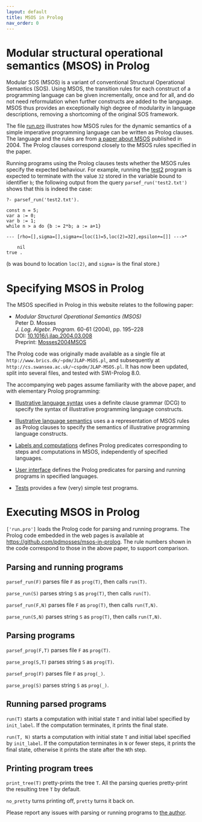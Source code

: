 ```yaml
---
layout: default
title: MSOS in Prolog
nav_order: 0
---
```


# Modular structural operational semantics (MSOS) in Prolog

Modular SOS (MSOS) is a variant of conventional Structural Operational Semantics
(SOS). Using MSOS, the transition rules for each construct of a programming
language can be given incrementally, once and for all, and do not need
reformulation when further constructs are added to the language.
MSOS thus provides an exceptionally high degree of modularity in language
descriptions, removing a shortcoming of the original SOS framework.

The file [run.pro] illustrates how MSOS rules for the dynamic semantics of a
simple imperative programming language can be written as Prolog clauses. The
language and the rules are from [a paper about MSOS] published in 2004.
The Prolog clauses correspond closely to the MSOS rules specified in the paper.

Running programs using the Prolog clauses tests whether the MSOS rules specify
the expected behaviour. For example, running the [test2] program is expected to
terminate with the value `32` stored in the variable bound to identifier `b`;
the following output from the query `parsef_run('test2.txt')` shows that this
is indeed the case:
```
?- parsef_run('test2.txt').

const n = 5;
var a := 0;
var b := 1;
while n > a do {b := 2*b; a := a+1}

--- [rho=[],sigma=[],sigma+=[loc(1)=5,loc(2)=32],epsilon+=[]] --->*

    nil
true .
```
(`b` was bound to location `loc(2)`, and `sigma+` is the final store.)

# Specifying MSOS in Prolog

The MSOS specified in Prolog in this website relates to the following paper:

- *Modular Structural Operational Semantics (MSOS)*  
  Peter D. Mosses  
  *J. Log. Algebr. Program.* 60-61 (2004), pp. 195–228  
  DOI: [10.1016/j.jlap.2004.03.008](https://doi.org/10.1016/j.jlap.2004.03.008)   
  Preprint: [Mosses2004MSOS](https://pdmosses.github.io/papers/Mosses2004MSOS/)

The Prolog code was originally made available as a single file at 
`http://www.brics.dk/~pdm/JLAP-MSOS.pl`, and subsequently at 
`http://cs.swansea.ac.uk/~cspdm/JLAP-MSOS.pl`. It has now been updated, split
into several files, and tested with SWI-Prolog 8.0.

The accompanying web pages assume familiarity with the above paper, and with
elementary Prolog programming:

- [Illustrative language syntax](syntax) uses a definite clause grammar (DCG)
  to specify the syntax of illustrative programming language constructs.

- [Illustrative language semantics](semantics) uses a a representation of
  MSOS rules as Prolog clauses to specify the semantics of illustrative
  programming language constructs.

- [Labels and computations](msos) defines Prolog predicates corresponding to
  steps and computations in MSOS, independently of specified languages.

- [User interface](run) defines the Prolog predicates for parsing and running
  programs in specified languages.

- [Tests](tests) provides a few (very) simple test programs.

# Executing MSOS in Prolog

`['run.pro']` loads the Prolog code for parsing and running programs.
The Prolog code embedded in the web pages is available at
<https://github.com/pdmosses/msos-in-prolog>.
The rule numbers shown in the code correspond to those in the above paper,
to support comparison.

## Parsing and running programs

`parsef_run(F)` parses file `F` as `prog(T)`, then calls `run(T)`.

`parse_run(S)` parses string `S` as `prog(T)`, then calls `run(T)`.

`parsef_run(F,N)` parses file `F` as `prog(T)`, then calls `run(T,N)`.

`parse_run(S,N)` parses string `S` as `prog(T)`, then calls `run(T,N)`.

## Parsing programs

`parsef_prog(F,T)` parses file `F` as `prog(T)`.

`parse_prog(S,T)` parses string `S` as `prog(T)`.

`parsef_prog(F)` parses file `F` as `prog(_)`.

`parse_prog(S)` parses string `S` as `prog(_)`.

## Running parsed programs

`run(T)` starts a computation with initial state `T`
and initial label specified by `init_label`.
If the computation terminates, it prints the final state.

`run(T, N)` starts a computation with initial state `T`
and initial label specified by `init_label`.
If the computation terminates in `N` or fewer steps,
it prints the final state, otherwise it prints the
state after the `N`th step.

## Printing program trees

`print_tree(T)` pretty-prints the tree `T`.
All the parsing queries pretty-print the resulting tree `T` by default.

`no_pretty` turns printing off, `pretty` turns it back on.


Please report any issues with parsing or running programs to
[the author](mailto:p.d.mosses@swansea.ac.uk).

[run.pro]: https://github.com/pdmosses/msos-in-prolog/blob/master/run.pro

[test2]: https://github.com/pdmosses/msos-in-prolog/blob/master/test2.txt

[a paper about MSOS]: https://pdmosses.github.io/papers/Mosses2004MSOS/
